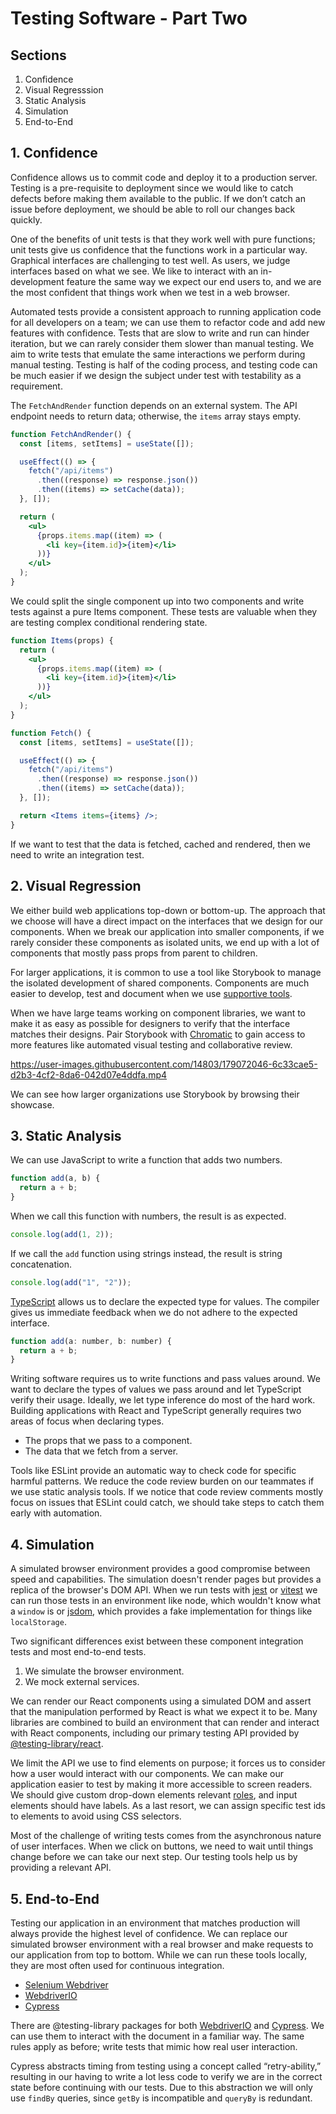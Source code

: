 # Testing Software - Part Two

## Sections

1. Confidence
2. Visual Regresssion
3. Static Analysis
4. Simulation
5. End-to-End

## 1. Confidence

Confidence allows us to commit code and deploy it to a production server. Testing is a pre-requisite to deployment since we would like to catch defects before making them available to the public. If we don’t catch an issue before deployment, we should be able to roll our changes back quickly.

One of the benefits of unit tests is that they work well with pure functions; unit tests give us confidence that the functions work in a particular way. Graphical interfaces are challenging to test well. As users, we judge interfaces based on what we see. We like to interact with an in-development feature the same way we expect our end users to, and we are the most confident that things work when we test in a web browser.

Automated tests provide a consistent approach to running application code for all developers on a team; we can use them to refactor code and add new features with confidence. Tests that are slow to write and run can hinder iteration, but we can rarely consider them slower than manual testing. We aim to write tests that emulate the same interactions we perform during manual testing. Testing is half of the coding process, and testing code can be much easier if we design the subject under test with testability as a requirement.

The `FetchAndRender` function depends on an external system. The API endpoint needs to return data; otherwise, the `items` array stays empty.

```jsx
function FetchAndRender() {
  const [items, setItems] = useState([]);

  useEffect(() => {
    fetch("/api/items")
      .then((response) => response.json())
      .then((items) => setCache(data));
  }, []);

  return (
    <ul>
      {props.items.map((item) => (
        <li key={item.id}>{item}</li>
      ))}
    </ul>
  );
}
```

We could split the single component up into two components and write tests against a pure Items component. These tests are valuable when they are testing complex conditional rendering state.

```jsx
function Items(props) {
  return (
    <ul>
      {props.items.map((item) => (
        <li key={item.id}>{item}</li>
      ))}
    </ul>
  );
}

function Fetch() {
  const [items, setItems] = useState([]);

  useEffect(() => {
    fetch("/api/items")
      .then((response) => response.json())
      .then((items) => setCache(data));
  }, []);

  return <Items items={items} />;
}
```

If we want to test that the data is fetched, cached and rendered, then we need to write an integration test.

## 2. Visual Regression

We either build web applications top-down or bottom-up. The approach that we choose will have a direct impact on the interfaces that we design for our components. When we break our application into smaller components, if we rarely consider these components as isolated units, we end up with a lot of components that mostly pass props from parent to children.

For larger applications, it is common to use a tool like Storybook to manage the isolated development of shared components. Components are much easier to develop, test and document when we use [supportive tools](https://storybook.js.org/tutorials/visual-testing-handbook/).

When we have large teams working on component libraries, we want to make it as easy as possible for designers to verify that the interface matches their designs. Pair Storybook with [Chromatic](https://www.chromatic.com/) to gain access to more features like automated visual testing and collaborative review.

https://user-images.githubusercontent.com/14803/179072046-6c33cae5-d2b3-4cf2-8da6-042d07e4ddfa.mp4

We can see how larger organizations use Storybook by browsing their showcase.

## 3. Static Analysis

We can use JavaScript to write a function that adds two numbers.

```jsx
function add(a, b) {
  return a + b;
}
```

When we call this function with numbers, the result is as expected.

```jsx
console.log(add(1, 2));
```

If we call the `add` function using strings instead, the result is string concatenation.

```jsx
console.log(add("1", "2"));
```

[TypeScript](https://www.typescriptlang.org/play) allows us to declare the expected type for values. The compiler gives us immediate feedback when we do not adhere to the expected interface.

```jsx
function add(a: number, b: number) {
  return a + b;
}
```

Writing software requires us to write functions and pass values around. We want to declare the types of values we pass around and let TypeScript verify their usage. Ideally, we let type inference do most of the hard work. Building applications with React and TypeScript generally requires two areas of focus when declaring types.

- The props that we pass to a component.
- The data that we fetch from a server.

Tools like ESLint provide an automatic way to check code for specific harmful patterns. We reduce the code review burden on our teammates if we use static analysis tools. If we notice that code review comments mostly focus on issues that ESLint could catch, we should take steps to catch them early with automation.

## 4. Simulation

A simulated browser environment provides a good compromise between speed and capabilities. The simulation doesn't render pages but provides a replica of the browser's DOM API. When we run tests with [jest](https://jestjs.io/) or [vitest](https://vitest.dev/) we can run those tests in an environment like node, which wouldn't know what a `window` is or [jsdom](https://github.com/jsdom/jsdom), which provides a fake implementation for things like `localStorage`.

Two significant differences exist between these component integration tests and most end-to-end tests.

1. We simulate the browser environment.
2. We mock external services.

We can render our React components using a simulated DOM and assert that the manipulation performed by React is what we expect it to be. Many libraries are combined to build an environment that can render and interact with React components, including our primary testing API provided by [@testing-library/react](https://testing-library.com/docs/react-testing-library/intro/). 

We limit the API we use to find elements on purpose; it forces us to consider how a user would interact with our components. We can make our application easier to test by making it more accessible to screen readers. We should give custom drop-down elements relevant [roles](https://testing-library.com/docs/queries/about#priority), and input elements should have labels. As a last resort, we can assign specific test ids to elements to avoid using CSS selectors.

Most of the challenge of writing tests comes from the asynchronous nature of user interfaces. When we click on buttons, we need to wait until things change before we can take our next step. Our testing tools help us by providing a relevant API.

## 5. End-to-End

Testing our application in an environment that matches production will always provide the highest level of confidence. We can replace our simulated browser environment with a real browser and make requests to our application from top to bottom. While we can run these tools locally, they are most often used for continuous integration.

- [Selenium Webdriver](https://www.selenium.dev/documentation/webdriver/)
- [WebdriverIO](https://webdriver.io/)
- [Cypress](https://go.cypress.io/)

There are @testing-library packages for both [WebdriverIO](https://testing-library.com/docs/webdriverio-testing-library/intro) and [Cypress](https://testing-library.com/docs/cypress-testing-library/intro). We can use them to interact with the document in a familiar way. The same rules apply as before; write tests that mimic how real user interaction.

Cypress abstracts timing from testing using a concept called “retry-ability,” resulting in our having to write a lot less code to verify we are in the correct state before continuing with our tests. Due to this abstraction we will only use `findBy` queries, since `getBy` is incompatible and `queryBy` is redundant.
